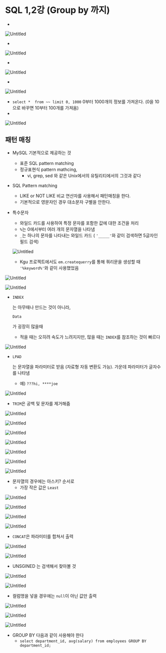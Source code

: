# SQL 1,2강 (Group by 까지)

- 

![Untitled](https://s3-us-west-2.amazonaws.com/secure.notion-static.com/2d210578-ba93-434e-b3be-47d7649b185e/Untitled.png)

- 

![Untitled](https://s3-us-west-2.amazonaws.com/secure.notion-static.com/1183b705-83d8-4eca-8795-d791fa55658f/Untitled.png)

- 

![Untitled](https://s3-us-west-2.amazonaws.com/secure.notion-static.com/8bfa9715-6a79-4501-aee9-67b4b4b6e3d5/Untitled.png)

- 

![Untitled](https://s3-us-west-2.amazonaws.com/secure.notion-static.com/88d8b42f-47a9-4b58-9861-e46779b76d7c/Untitled.png)

- `select *  from ~~ limit 0, 1000` 0부터 1000개의 정보를 가져온다. (0을 10으로 바꾸면 10부터 100개를 가져옴)
- 

![Untitled](https://s3-us-west-2.amazonaws.com/secure.notion-static.com/d412acf4-4f7c-48ca-99b0-b8424413e437/Untitled.png)

## 패턴 매칭

- MySQL 기본적으로 제공하는 것

  - 표준 SQL pattern matching
  - 정규표현식 pattern mathcing,
    - vi, grep, sed 와 같은 Unix에서의 유틸리티에서의 그것과 같다

- SQL Pattern matching

  - LIKE or NOT LIKE 비교 연산자를 사용해서 패턴매칭을 한다.
  - 기본적으로 영문자인 경우 대소문자 구별을 안한다.

- 특수문자

  - 와일드 카드를 사용하여 특정 문자를 포함한 값에 대한 조건을 처리
  - `%`는 0에서부터 여러 개의 문자열을 나타냄
  - `_`는 하나의 문자를 나타내는 와일드 카드 ( `'_____'`와 같이 검색하면 5글자인 필드 검색)

  ![Untitled](https://s3-us-west-2.amazonaws.com/secure.notion-static.com/5ad020f1-7fb9-47c1-a86e-395e49cc4b11/Untitled.png)

  - Kgu 프로젝트에서도 `em.createquerry`를 통해 쿼리문을 생성할 때 `'%keyword%'`와 같이 사용했었음

![Untitled](https://s3-us-west-2.amazonaws.com/secure.notion-static.com/b277568a-1dc9-4a17-af56-47b0770834a8/Untitled.png)

![Untitled](https://s3-us-west-2.amazonaws.com/secure.notion-static.com/4e686407-fe1f-44a2-b545-f4b4fb250494/Untitled.png)

- ```
  INDEX
  ```

  는 아무때나 만드는 것이 아니라, 

  ```
  Data
  ```

  가 굉장히 많을때

  - 적을 때는 오히려 속도가 느려지지만, 많을 때는 `INDEX`를 참조하는 것이 빠르다

![Untitled](https://s3-us-west-2.amazonaws.com/secure.notion-static.com/3cdb833b-d3bd-49ea-9dd3-e70001c26859/Untitled.png)

- ```
  LPAD
  ```

  는 문자열을 파라미터로 받음 (자료형 자동 변환도 가능). 가운데 파라미터가 글자수를 나타냄

  - 예) `???hi, ****joe`

![Untitled](https://s3-us-west-2.amazonaws.com/secure.notion-static.com/9c9b3cc1-598a-42e2-a4d5-cf3bb66fd9e2/Untitled.png)

- `TRIM`은 공백 및 문자를 제거해줌

![Untitled](https://s3-us-west-2.amazonaws.com/secure.notion-static.com/88be4f05-0a58-4a8c-a79f-b2ba9bf5d4c2/Untitled.png)

![Untitled](https://s3-us-west-2.amazonaws.com/secure.notion-static.com/49721900-115b-4e90-8714-0016d8ccfcd4/Untitled.png)

![Untitled](https://s3-us-west-2.amazonaws.com/secure.notion-static.com/737bdd77-b63f-4f9f-b51f-91197867c8f8/Untitled.png)

![Untitled](https://s3-us-west-2.amazonaws.com/secure.notion-static.com/8a75e0c7-3949-4056-848c-80fe06a9fe91/Untitled.png)

![Untitled](https://s3-us-west-2.amazonaws.com/secure.notion-static.com/b7b7208f-d628-4b21-b1ce-0a90ef00ed14/Untitled.png)

![Untitled](https://s3-us-west-2.amazonaws.com/secure.notion-static.com/1d720131-31de-4c56-8cf1-9ea80cfb7a9d/Untitled.png)

![Untitled](https://s3-us-west-2.amazonaws.com/secure.notion-static.com/af44be3b-b3b8-4789-b351-aeef5231c9d0/Untitled.png)

- 문자열의 경우에는 아스키? 순서로
  - 가장 작은 값은 `Least`

![Untitled](https://s3-us-west-2.amazonaws.com/secure.notion-static.com/d08e53ea-4d43-43f0-9d76-644e4b83277a/Untitled.png)

![Untitled](https://s3-us-west-2.amazonaws.com/secure.notion-static.com/20556012-9333-4751-befa-11cb33b6a624/Untitled.png)

![Untitled](https://s3-us-west-2.amazonaws.com/secure.notion-static.com/61c7a64c-9b9d-4410-adbc-f6692a6358cc/Untitled.png)

![Untitled](https://s3-us-west-2.amazonaws.com/secure.notion-static.com/1b3a8dc1-9d2d-4146-b2b7-900400ab58d9/Untitled.png)

- `CONCAT`은 파라미터를 합쳐서 출력

![Untitled](https://s3-us-west-2.amazonaws.com/secure.notion-static.com/8819818a-614d-4c4d-8322-b6323a7788e0/Untitled.png)

![Untitled](https://s3-us-west-2.amazonaws.com/secure.notion-static.com/7e61d707-6742-4091-a545-9c5ac2720992/Untitled.png)

- UNSGINED 는 검색해서 찾아볼 것

![Untitled](https://s3-us-west-2.amazonaws.com/secure.notion-static.com/b122283b-8096-4653-9a73-f7726fb7c577/Untitled.png)

![Untitled](https://s3-us-west-2.amazonaws.com/secure.notion-static.com/a100df29-bc57-4249-bc10-d361c9a7459b/Untitled.png)

- 컬럼명을 넣을 경우에는 `null`이 아닌 값만 출력

![Untitled](https://s3-us-west-2.amazonaws.com/secure.notion-static.com/235b6b00-0a1b-4e7f-a343-cd7059868059/Untitled.png)

![Untitled](https://s3-us-west-2.amazonaws.com/secure.notion-static.com/3d3209ce-d67b-4a0f-a41f-cd17d1671f96/Untitled.png)

![Untitled](https://s3-us-west-2.amazonaws.com/secure.notion-static.com/04c1c8f4-8219-40d5-ad59-52f72c3a19b7/Untitled.png)

- GROUP BY 다음과 같이 사용해야 한다
  - `select department_id, avg(salary) from employees GROUP BY department_id;`